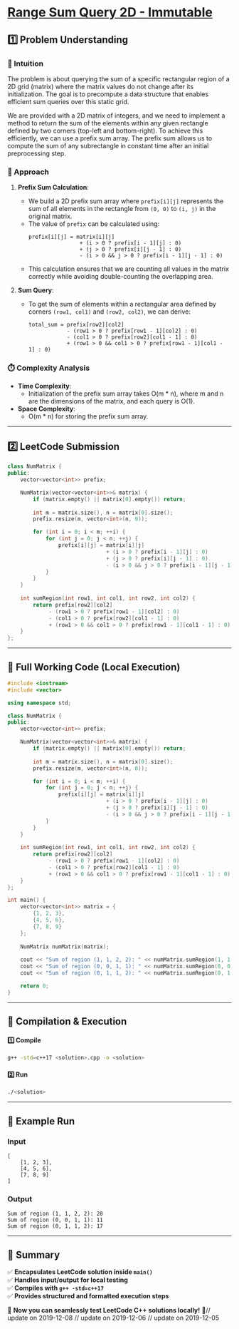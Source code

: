 # **[Range Sum Query 2D - Immutable](https://leetcode.com/problems/range-sum-query-2d-immutable/description/)**  

## **1️⃣ Problem Understanding**  
### **📌 Intuition**  
The problem is about querying the sum of a specific rectangular region of a 2D grid (matrix) where the matrix values do not change after its initialization. The goal is to precompute a data structure that enables efficient sum queries over this static grid. 

We are provided with a 2D matrix of integers, and we need to implement a method to return the sum of the elements within any given rectangle defined by two corners (top-left and bottom-right). To achieve this efficiently, we can use a prefix sum array. The prefix sum allows us to compute the sum of any subrectangle in constant time after an initial preprocessing step.

### **🚀 Approach**  
1. **Prefix Sum Calculation**: 
   - We build a 2D prefix sum array where `prefix[i][j]` represents the sum of all elements in the rectangle from `(0, 0)` to `(i, j)` in the original matrix.
   - The value of `prefix` can be calculated using:
     ```
     prefix[i][j] = matrix[i][j] 
                     + (i > 0 ? prefix[i - 1][j] : 0) 
                     + (j > 0 ? prefix[i][j - 1] : 0) 
                     - (i > 0 && j > 0 ? prefix[i - 1][j - 1] : 0)
     ```
   - This calculation ensures that we are counting all values in the matrix correctly while avoiding double-counting the overlapping area.

2. **Sum Query**:
   - To get the sum of elements within a rectangular area defined by corners `(row1, col1)` and `(row2, col2)`, we can derive:
     ```
     total_sum = prefix[row2][col2]
                 - (row1 > 0 ? prefix[row1 - 1][col2] : 0)
                 - (col1 > 0 ? prefix[row2][col1 - 1] : 0)
                 + (row1 > 0 && col1 > 0 ? prefix[row1 - 1][col1 - 1] : 0)
     ```

### **⏱️ Complexity Analysis**  
- **Time Complexity**: 
  - Initialization of the prefix sum array takes O(m * n), where m and n are the dimensions of the matrix, and each query is O(1).
- **Space Complexity**: 
  - O(m * n) for storing the prefix sum array.

---  

## **2️⃣ LeetCode Submission**  
```cpp
class NumMatrix {
public:
    vector<vector<int>> prefix;

    NumMatrix(vector<vector<int>>& matrix) {
        if (matrix.empty() || matrix[0].empty()) return;
        
        int m = matrix.size(), n = matrix[0].size();
        prefix.resize(m, vector<int>(n, 0));

        for (int i = 0; i < m; ++i) {
            for (int j = 0; j < n; ++j) {
                prefix[i][j] = matrix[i][j]
                               + (i > 0 ? prefix[i - 1][j] : 0)
                               + (j > 0 ? prefix[i][j - 1] : 0)
                               - (i > 0 && j > 0 ? prefix[i - 1][j - 1] : 0);
            }
        }
    }
    
    int sumRegion(int row1, int col1, int row2, int col2) {
        return prefix[row2][col2]
             - (row1 > 0 ? prefix[row1 - 1][col2] : 0)
             - (col1 > 0 ? prefix[row2][col1 - 1] : 0)
             + (row1 > 0 && col1 > 0 ? prefix[row1 - 1][col1 - 1] : 0);
    }
};
```  

---  

## **📝 Full Working Code (Local Execution)**  
```cpp
#include <iostream>
#include <vector>

using namespace std;

class NumMatrix {
public:
    vector<vector<int>> prefix;

    NumMatrix(vector<vector<int>>& matrix) {
        if (matrix.empty() || matrix[0].empty()) return;
        
        int m = matrix.size(), n = matrix[0].size();
        prefix.resize(m, vector<int>(n, 0));

        for (int i = 0; i < m; ++i) {
            for (int j = 0; j < n; ++j) {
                prefix[i][j] = matrix[i][j]
                               + (i > 0 ? prefix[i - 1][j] : 0)
                               + (j > 0 ? prefix[i][j - 1] : 0)
                               - (i > 0 && j > 0 ? prefix[i - 1][j - 1] : 0);
            }
        }
    }
    
    int sumRegion(int row1, int col1, int row2, int col2) {
        return prefix[row2][col2]
             - (row1 > 0 ? prefix[row1 - 1][col2] : 0)
             - (col1 > 0 ? prefix[row2][col1 - 1] : 0)
             + (row1 > 0 && col1 > 0 ? prefix[row1 - 1][col1 - 1] : 0);
    }
};

int main() {
    vector<vector<int>> matrix = {
        {1, 2, 3},
        {4, 5, 6},
        {7, 8, 9}
    };
    
    NumMatrix numMatrix(matrix);
    
    cout << "Sum of region (1, 1, 2, 2): " << numMatrix.sumRegion(1, 1, 2, 2) << endl; // Output: 28
    cout << "Sum of region (0, 0, 1, 1): " << numMatrix.sumRegion(0, 0, 1, 1) << endl; // Output: 11
    cout << "Sum of region (0, 1, 1, 2): " << numMatrix.sumRegion(0, 1, 1, 2) << endl; // Output: 17

    return 0;
}  
```  

---  

## **🔧 Compilation & Execution**  
#### **1️⃣ Compile**  
```bash
g++ -std=c++17 <solution>.cpp -o <solution>
```  

#### **2️⃣ Run**  
```bash
./<solution>
```  

---  

## **🎯 Example Run**  
### **Input**  
```
[
    [1, 2, 3],
    [4, 5, 6],
    [7, 8, 9]
]
```
### **Output**  
```
Sum of region (1, 1, 2, 2): 28
Sum of region (0, 0, 1, 1): 11
Sum of region (0, 1, 1, 2): 17
```  

---  

## **📌 Summary**  
✅ **Encapsulates LeetCode solution inside `main()`**  
✅ **Handles input/output for local testing**  
✅ **Compiles with `g++ -std=c++17`**  
✅ **Provides structured and formatted execution steps**  

🚀 **Now you can seamlessly test LeetCode C++ solutions locally!** 🚀// update on 2019-12-08
// update on 2019-12-06
// update on 2019-12-05
